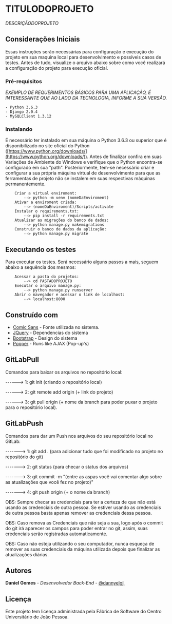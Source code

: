 TITULODOPROJETO
=================
_DESCRIÇÃODOPROJETO_

## [](#considera%C3%A7%C3%B5es-iniciais)Considerações Iniciais

Essas instruções serão necessárias para configuração e execução do projeto em sua maquina local para desenvolvimento e possíveis casos de testes. Antes de tudo, visualize o arquivo abaixo sobre como você realizará a configuração do projeto para execução oficial.

### [](#pr%C3%A9-requisitos)Pré-requisitos

_EXEMPLO DE REQUERIMENTOS BÁSICOS PARA UMA APLICAÇÃO, É INTERESSANTE QUE AO LADO DA TECNOLOGIA, INFORME A SUA VERSÃO._

```
- Python 3.6.3
- Django 2.0.4
- MySQLClient 1.3.12
```

### [](#instalando)Instalando

É necessário ter instalado em sua máquina o Python 3.6.3 ou superior que é disponibilizado no site oficial do Python ([https://www.python.org/downloads/](https://www.python.org/downloads/)). Antes de finalizar confira em suas Variações de Ambiente do Windows e verifique que o Python encontra-se configurado em sua "path". Posteriormente, tem-se necessário criar e configurar a sua própria máquina virtual de desenvolvimento para que as ferramentas de projeto não se instalem em suas respectivas máquinas permanentemente.

```
	Criar a virtual enviroment:
		--> python -m venv (nomeDaEnviroment)
	Ativar a enviroment criada:
		--> (nomeDaEnviroment)/Scripts/activate
	Instalar o requirements.txt:
	    --> pip install -r requirements.txt
	Atualizar as migrações do banco de dados:
	    --> python manage.py makemigrations
	Construir o banco de dados da aplicação:
	    --> python manage.py migrate
```

## [](#executando-os-testes)Executando os testes

Para executar os testes. Será necessário alguns passos a mais, seguem abaixo a sequência dos mesmos:

```
	Acessar a pasta do projetos:
		--> cd PASTADOPROJETO
	Executar o arquivo manage.py:
		--> python manage.py runserver
	Abrir o navegador e acessar o link de localhost:
		--> localhost:8000
```

## [](#constru%C3%ADdo-com)Construído com

-   [Comic Sans](http://fonts.googleapis.com/css?family=Source+Sans+Pro:200,300,400,600,700,900) - Fonte utilizada no sistema.
-   [JQuery](http://code.jquery.com/ui/1.11.0/themes/smoothness/jquery-ui.css) - Dependencias do sistema
-   [Bootstrap](https://stackpath.bootstrapcdn.com/bootstrap/4.1.0/css/bootstrap.min.css) - Design do sistema
-   [Popper](https://cdnjs.cloudflare.com/ajax/libs/popper.js/1.14.0/umd/popper.min.js) - Runs like AJAX (Pop-up's)


## [](#ComoBaixarDoGit)GitLabPull

Comandos para baixar os arquivos no repositório local:

------> 1: git init (criando o repositório local)

------> 2: git remote add origin (+ link do projeto)

------> 3: git pull origin (+ nome da branch para poder
puxar o projeto para 
o repositório local).


## [](#ComoUparNoGit)GitLabPush

Comandos para dar um Push nos arquivos do seu repositório local no GitLab:

-------> 1: git add . (para adicionar tudo que foi modificado no projeto no
repositório do git)

-------> 2: git status (para checar o status dos arquivos)

-------> 3: git commit -m "(entre as aspas você vai comentar algo sobre as
atualizações que você fez no projeto)"

-------> 4: git push origin (+ o nome da branch)

OBS: Sempre checar as credenciais para ter a certeza de que não está
usando as credenciais de outra pessoa. Se estiver usando as credenciais de 
outra pessoa basta apenas remover as credenciais dessa pessoa.

OBS: Caso remova as Credenciais que não seja a sua, logo após o commit do 
git irá aparecer os campos para poder entrar no git, assim, suas credenciais
serão registradas automaticamente.

OBS: Caso não esteja utilizando o seu computador, nunca esqueça de remover as
suas credenciais da máquina utilizada depois que finalizar as atualizações
diárias.


## [](#autores)Autores
 **Daniel Gomes** - _Desenvolvedor Back-End_ - [@dannyelgjl](https://github.com/dannyelgjl)
 
 
## [](#licen%C3%A7a)Licença

Este projeto tem licença administrada pela Fábrica de Software do Centro Universitário de João Pessoa.

